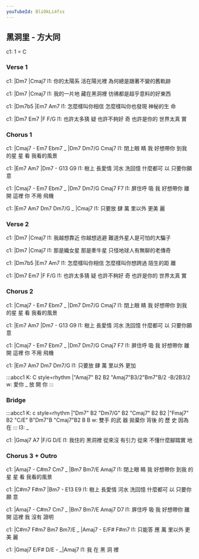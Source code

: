 ```yaml
---
youTubeId: BliOkLi4fss
---
```


## 黑洞里 - 方大同

c1: 1 = C

### Verse 1

c1: |Dm7                   |Cmaj7
l1:   你的太陽系 活在陽光裡  為何總是跟著不變的舊軌跡

c1: |Dm7                   |Cmaj7
l1:   我的一片地 藏在黑洞裡  彷彿都是超乎意料的好東西

c1: |Dm7b5                           |Em7      Am7
l1:   怎麼樣叫你相信 怎麼樣叫你也發現 神秘的生 命

c1:           |Dm7           Em7          |F        F/G
l1: 也許太多猜 疑 也許不夠好 奇 也許是你的 世界太真 實

### Chorus 1

c1: |Cmaj7  -     Em7      Ebm7 _ |Dm7  Dm7/G   Cmaj7 
l1:  閉上眼 睛 我 好想帶你 到我    的星 星   看 我看的風景

c1:     |Em7         Am7   |Dm7      -  G13      G9
l1: 樹上 長愛情 河水 洗回憶 什麼都可 以 只要你願 意

c1: |Cmaj7  -     Em7      Ebm7 _ |Dm7  Dm7/G   Cmaj7 F7
l1:  屏住呼 吸 我 好想帶你 離開    這裡      你 不用  飛機

c1: |Em7    Am7   Dm7    Dm7/G _ |Cmaj7
l1:  只要放 肆 萬 里以外 更美     麗

### Verse 2

c1: |Dm7                   |Cmaj7
l1:   我越想靠近 你越想逃避  難道外星人是可怕的大騙子

c1: |Dm7                   |Cmaj7
l1:   那是織女星 那是牽牛星  只怪地球人有無聊的老傳奇

c1: |Dm7b5                           |Em7      Am7
l1:   怎麼樣叫你相信 怎麼樣叫你想跨過 陌生的距 離

c1:           |Dm7           Em7          |F        F/G
l1: 也許太多猜 疑 也許不夠好 奇 也許是你的 世界太真 實

### Chorus 2

c1: |Cmaj7  -     Em7      Ebm7 _ |Dm7  Dm7/G   Cmaj7
l1:  閉上眼 睛 我 好想帶你 到我    的星 星   看 我看的風景

c1:     |Em7         Am7   |Dm7      -  G13      G9
l1: 樹上 長愛情 河水 洗回憶 什麼都可 以 只要你願 意

c1: |Cmaj7  -     Em7      Ebm7 _ |Dm7  Dm7/G   Cmaj7 F7
l1:  屏住呼 吸 我 好想帶你 離開    這裡      你 不用  飛機

c1: |Em7    Am7   Dm7    Dm7/G
l1:  只要放 肆 萬 里以外 更加     

:::abcc1
K: C style=rhythm
|"Amaj7" B2 B2 "Amaj7"B3/2"Bm7"B/2 -B/2B3/2
w: 愛你 _ 放 開 你
:::


### Bridge

:::abcc1
K: c style=rhythm
|"Dm7" B2 "Dm7/G" B2 "Cmaj7" B2 B2 |"Fmaj7" B2 "C/E" B"Dm7"B "Cmaj7"B2 B B
w: 雙手 的武 器 拋棄你 背後    的  歷  史      因為 在
:::
l3: _

c1:       |Gmaj7         A7         |F/G            D/E
l1: 我住的 黑洞裡 從來沒 有引力 從來 不懂什麼腳踏實 地

### Chorus 3 + Outro

c1: |Amaj7  -     C#m7     Cm7 _  |Bm7  Bm7/E   Amaj7
l1:  閉上眼 睛 我 好想帶你 到我    的星 星   看 我看的風景

c1:     |C#m7        F#m7  |Bm7      -  E13      E9
l1: 樹上 長愛情 河水 洗回憶 什麼都可 以 只要你願 意

c1: |Amaj7  -     C#m7     Cm7 _  |Bm7  Bm7/E   Amaj7 D7
l1:  屏住呼 吸 我 好想帶你 離開    這裡      我 沒有  證明

c1: |C#m7   F#m7   Bm7    Bm7/E _ |Amaj7 - E/F# F#m7
l1:  只能答 應  萬 里以外 更美     麗

c1: |Gmaj7  E/F#  D/E  -  _|Amaj7
l1:  我     在    黑   洞   裡